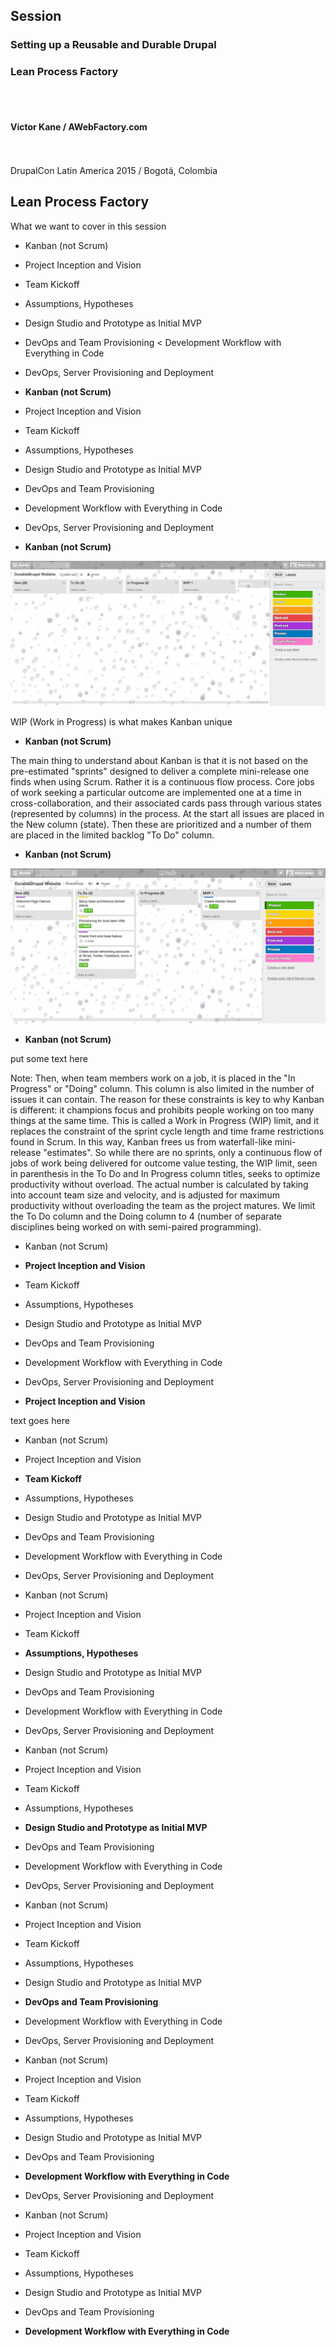 ## Session

### Setting up a Reusable and Durable Drupal 
### Lean Process Factory
<br><br>
#### Victor Kane / AWebFactory.com
<br><br>
DrupalCon Latin America 2015 / Bogotá, Colombia



## Lean Process Factory 

What we want to cover in this session

* Kanban (not Scrum)
* Project Inception and Vision
* Team Kickoff
* Assumptions, Hypotheses
* Design Studio and Prototype as Initial MVP
* DevOps and Team Provisioning
< Development Workflow with Everything in Code
* DevOps, Server Provisioning and Deployment



* **Kanban (not Scrum)**
* Project Inception and Vision
* Team Kickoff
* Assumptions, Hypotheses
* Design Studio and Prototype as Initial MVP
* DevOps and Team Provisioning
* Development Workflow with Everything in Code
* DevOps, Server Provisioning and Deployment


* **Kanban (not Scrum)**

![WIP (Work in Progress) is what makes Kanban unique](images/c1_01.jpg)

WIP (Work in Progress) is what makes Kanban unique


* **Kanban (not Scrum)**

<p class="text-left">The main thing to understand about Kanban is that it is not based on the pre-estimated "sprints" designed to deliver a complete mini-release one finds when using Scrum. Rather it is a continuous flow process. Core jobs of work seeking a particular outcome are implemented one at a time in cross-collaboration, and their associated cards pass through various states (represented by columns) in the process. At the start all issues are placed in the New column (state). Then these are prioritized and a number of them are placed in the limited backlog "To Do" column.</p>


* **Kanban (not Scrum)**

![Kanban Board for initial prototype](images/c1_02.jpg)


* **Kanban (not Scrum)**

<p class="text-left">
put some text here
</p>

Note:
Then, when team members work on a job, it is placed in the "In Progress" or "Doing" column. This column is also limited in the number of issues it can contain. The reason for these constraints is key to why Kanban is different: it champions focus and prohibits people working on too many things at the same time. This is called a Work in Progress (WIP) limit, and it replaces the constraint of the sprint cycle length and time frame restrictions found in Scrum. In this way, Kanban frees us from waterfall-like mini-release "estimates". So while there are no sprints, only a continuous flow of jobs of work being delivered for outcome value testing, the WIP limit, seen in parenthesis in the To Do and In Progress column titles, seeks to optimize productivity without overload. The actual number is calculated by taking into account team size and velocity, and is adjusted for maximum productivity without overloading the team as the project matures. We limit the To Do column and the Doing column to 4 (number of separate disciplines being worked on with semi-paired programming).



* Kanban (not Scrum)
* **Project Inception and Vision**
* Team Kickoff
* Assumptions, Hypotheses
* Design Studio and Prototype as Initial MVP
* DevOps and Team Provisioning
* Development Workflow with Everything in Code
* DevOps, Server Provisioning and Deployment


* **Project Inception and Vision**

text goes here



* Kanban (not Scrum)
* Project Inception and Vision
* **Team Kickoff**
* Assumptions, Hypotheses
* Design Studio and Prototype as Initial MVP
* DevOps and Team Provisioning
* Development Workflow with Everything in Code
* DevOps, Server Provisioning and Deployment



* Kanban (not Scrum)
* Project Inception and Vision
* Team Kickoff
* **Assumptions, Hypotheses**
* Design Studio and Prototype as Initial MVP
* DevOps and Team Provisioning
* Development Workflow with Everything in Code
* DevOps, Server Provisioning and Deployment



* Kanban (not Scrum)
* Project Inception and Vision
* Team Kickoff
* Assumptions, Hypotheses
* **Design Studio and Prototype as Initial MVP**
* DevOps and Team Provisioning
* Development Workflow with Everything in Code
* DevOps, Server Provisioning and Deployment



* Kanban (not Scrum)
* Project Inception and Vision
* Team Kickoff
* Assumptions, Hypotheses
* Design Studio and Prototype as Initial MVP
* **DevOps and Team Provisioning**
* Development Workflow with Everything in Code
* DevOps, Server Provisioning and Deployment



* Kanban (not Scrum)
* Project Inception and Vision
* Team Kickoff
* Assumptions, Hypotheses
* Design Studio and Prototype as Initial MVP
* DevOps and Team Provisioning
* **Development Workflow with Everything in Code**
* DevOps, Server Provisioning and Deployment



* Kanban (not Scrum)
* Project Inception and Vision
* Team Kickoff
* Assumptions, Hypotheses
* Design Studio and Prototype as Initial MVP
* DevOps and Team Provisioning
* **Development Workflow with Everything in Code**
